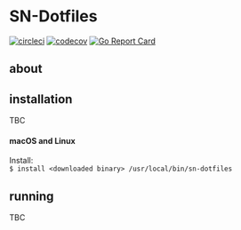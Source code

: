 # SN-Dotfiles

[![circleci][circleci-image]][circleci-url] [![codecov](https://codecov.io/gh/jonhadfield/sn-dotfiles/branch/master/graph/badge.svg)](https://codecov.io/gh/jonhadfield/sn-dotfiles) [![Go Report Card][go-report-card-image]][go-report-card-url] 

## about

## installation
TBC  

#### macOS and Linux
  
Install:  
``
$ install <downloaded binary> /usr/local/bin/sn-dotfiles
``  

## running
TBC



[circleci-image]: https://circleci.com/gh/jonhadfield/sn-dotfiles.svg?style=svg
[circleci-url]: https://circleci.com/gh/jonhadfield/sn-dotfiles
[go-report-card-url]: https://goreportcard.com/report/github.com/jonhadfield/sn-dotfiles
[go-report-card-image]: https://goreportcard.com/badge/github.com/jonhadfield/sn-dotfiles